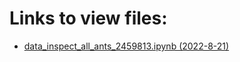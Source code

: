 # Links to view files:

* [data_inspect_all_ants_2459813.ipynb (2022-8-21)](https://nbviewer.jupyter.org/github/HERA-Team/H6C_Notebooks/blob/main/data_inspect_all_ants/data_inspect_all_ants_2459813.ipynb)